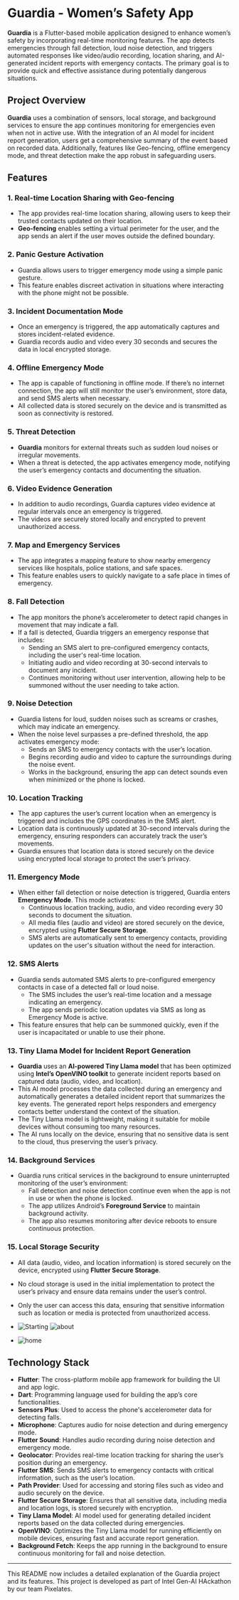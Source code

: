 # Guardia - Women’s Safety App

**Guardia** is a Flutter-based mobile application designed to enhance women’s safety by incorporating real-time monitoring features. The app detects emergencies through fall detection, loud noise detection, and triggers automated responses like video/audio recording, location sharing, and AI-generated incident reports with emergency contacts. The primary goal is to provide quick and effective assistance during potentially dangerous situations.

## Project Overview

**Guardia** uses a combination of sensors, local storage, and background services to ensure the app continues monitoring for emergencies even when not in active use. With the integration of an AI model for incident report generation, users get a comprehensive summary of the event based on recorded data. Additionally, features like Geo-fencing, offline emergency mode, and threat detection make the app robust in safeguarding users.

## Features

### 1. **Real-time Location Sharing with Geo-fencing**
- The app provides real-time location sharing, allowing users to keep their trusted contacts updated on their location.
- **Geo-fencing** enables setting a virtual perimeter for the user, and the app sends an alert if the user moves outside the defined boundary.

### 2. **Panic Gesture Activation**
- Guardia allows users to trigger emergency mode using a simple panic gesture.
- This feature enables discreet activation in situations where interacting with the phone might not be possible.

### 3. **Incident Documentation Mode**
- Once an emergency is triggered, the app automatically captures and stores incident-related evidence.
- Guardia records audio and video every 30 seconds and secures the data in local encrypted storage.

### 4. **Offline Emergency Mode**
- The app is capable of functioning in offline mode. If there’s no internet connection, the app will still monitor the user’s environment, store data, and send SMS alerts when necessary.
- All collected data is stored securely on the device and is transmitted as soon as connectivity is restored.

### 5. **Threat Detection**
- **Guardia** monitors for external threats such as sudden loud noises or irregular movements.
- When a threat is detected, the app activates emergency mode, notifying the user’s emergency contacts and documenting the situation.

### 6. **Video Evidence Generation**
- In addition to audio recordings, Guardia captures video evidence at regular intervals once an emergency is triggered.
- The videos are securely stored locally and encrypted to prevent unauthorized access.

### 7. **Map and Emergency Services**
- The app integrates a mapping feature to show nearby emergency services like hospitals, police stations, and safe spaces.
- This feature enables users to quickly navigate to a safe place in times of emergency.

### 8. **Fall Detection**
- The app monitors the phone’s accelerometer to detect rapid changes in movement that may indicate a fall.
- If a fall is detected, Guardia triggers an emergency response that includes:
  - Sending an SMS alert to pre-configured emergency contacts, including the user's real-time location.
  - Initiating audio and video recording at 30-second intervals to document any incident.
  - Continues monitoring without user intervention, allowing help to be summoned without the user needing to take action.

### 9. **Noise Detection**
- Guardia listens for loud, sudden noises such as screams or crashes, which may indicate an emergency.
- When the noise level surpasses a pre-defined threshold, the app activates emergency mode:
  - Sends an SMS to emergency contacts with the user’s location.
  - Begins recording audio and video to capture the surroundings during the noise event.
  - Works in the background, ensuring the app can detect sounds even when minimized or the phone is locked.

### 10. **Location Tracking**
- The app captures the user’s current location when an emergency is triggered and includes the GPS coordinates in the SMS alert.
- Location data is continuously updated at 30-second intervals during the emergency, ensuring responders can accurately track the user’s movements.
- Guardia ensures that location data is stored securely on the device using encrypted local storage to protect the user’s privacy.

### 11. **Emergency Mode**
- When either fall detection or noise detection is triggered, Guardia enters **Emergency Mode**. This mode activates:
  - Continuous location tracking, audio, and video recording every 30 seconds to document the situation.
  - All media files (audio and video) are stored securely on the device, encrypted using **Flutter Secure Storage**.
  - SMS alerts are automatically sent to emergency contacts, providing updates on the user's situation without the need for interaction.

### 12. **SMS Alerts**
- Guardia sends automated SMS alerts to pre-configured emergency contacts in case of a detected fall or loud noise.
  - The SMS includes the user’s real-time location and a message indicating an emergency.
  - The app sends periodic location updates via SMS as long as Emergency Mode is active.
- This feature ensures that help can be summoned quickly, even if the user is incapacitated or unable to use their phone.

### 13. **Tiny Llama Model for Incident Report Generation**
- **Guardia** uses an **AI-powered Tiny Llama model** that has been optimized using **Intel’s OpenVINO toolkit** to generate incident reports based on captured data (audio, video, and location).
- This AI model processes the data collected during an emergency and automatically generates a detailed incident report that summarizes the key events. The generated report helps responders and emergency contacts better understand the context of the situation.
- The Tiny Llama model is lightweight, making it suitable for mobile devices without consuming too many resources.
- The AI runs locally on the device, ensuring that no sensitive data is sent to the cloud, thus preserving the user’s privacy.

### 14. **Background Services**
- Guardia runs critical services in the background to ensure uninterrupted monitoring of the user’s environment:
  - Fall detection and noise detection continue even when the app is not in use or when the phone is locked.
  - The app utilizes Android’s **Foreground Service** to maintain background activity.
  - The app also resumes monitoring after device reboots to ensure continuous protection.

### 15. **Local Storage Security**
- All data (audio, video, and location information) is stored securely on the device, encrypted using **Flutter Secure Storage**.
- No cloud storage is used in the initial implementation to protect the user’s privacy and ensure data remains under the user’s control.
- Only the user can access this data, ensuring that sensitive information such as location or media is protected from unauthorized access.


- ![Starting](https://github.com/user-attachments/assets/5ff5bfe1-f1fe-495a-a777-934890b07c18)
![about](https://github.com/user-attachments/assets/456f74ac-dfc2-468a-a131-99bf186967ae)
- ![home](https://github.com/user-attachments/assets/6a9b61bc-bdc3-4449-b3e6-7bddd022ff4a)

## Technology Stack

- **Flutter**: The cross-platform mobile app framework for building the UI and app logic.
- **Dart**: Programming language used for building the app’s core functionalities.
- **Sensors Plus**: Used to access the phone's accelerometer data for detecting falls.
- **Microphone**: Captures audio for noise detection and during emergency mode.
- **Flutter Sound**: Handles audio recording during noise detection and emergency mode.
- **Geolocator**: Provides real-time location tracking for sharing the user’s position during an emergency.
- **Flutter SMS**: Sends SMS alerts to emergency contacts with critical information, such as the user’s location.
- **Path Provider**: Used for accessing and storing files such as video and audio securely on the device.
- **Flutter Secure Storage**: Ensures that all sensitive data, including media and location logs, is stored securely with encryption.
- **Tiny Llama Model**: AI model used for generating detailed incident reports based on the data collected during emergencies.
- **OpenVINO**: Optimizes the Tiny Llama model for running efficiently on mobile devices, ensuring fast and accurate report generation.
- **Background Fetch**: Keeps the app running in the background to ensure continuous monitoring for fall and noise detection.

---

This README now includes a detailed explanation of the Guardia project and its features.
This project is developed as part of Intel Gen-AI HAckathon by our team Pixelates.
